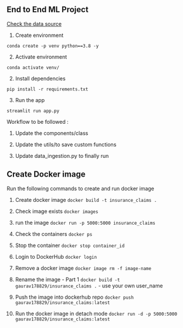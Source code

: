 
## End to End ML Project



[Check the data source](https://databricks-prod-cloudfront.cloud.databricks.com/public/4027ec902e239c93eaaa8714f173bcfc/4954928053318020/1058911316420443/167703932442645/latest.html)


1. Create environment

`conda create -p venv python==3.8 -y`

2. Activate environment

`conda activate venv/`

2. Install dependencies

`pip install -r requirements.txt`

3. Run the app

`streamlit run app.py`


Workflow to be followed : 

1. Update the components/class

2. Update the utils/to save custom functions

3. Update data_ingestion.py to finally run


## Create Docker image

Run the following commands to create and run docker image

1. Create docker image
`docker build -t insurance_claims .`

2. Check image exists 
`docker images`

3. run the image
`docker run -p 5000:5000 insurance_claims`

4. Check the containers
`docker ps`

5. Stop the container
`docker stop container_id`

6. Login to DockerHub
`docker login`

7. Remove a docker image
`docker image rm -f image-name`

8. Rename the image - Part 1
`docker build -t gaurav178829/insurance_claims .` - use your own user_name

9. Push the image into dockerhub repo
`docker push gaurav178829/insurance_claims:latest`

10. Run the docker image in detach mode
`docker run -d -p 5000:5000 gaurav178829/insurance_claims:latest`
